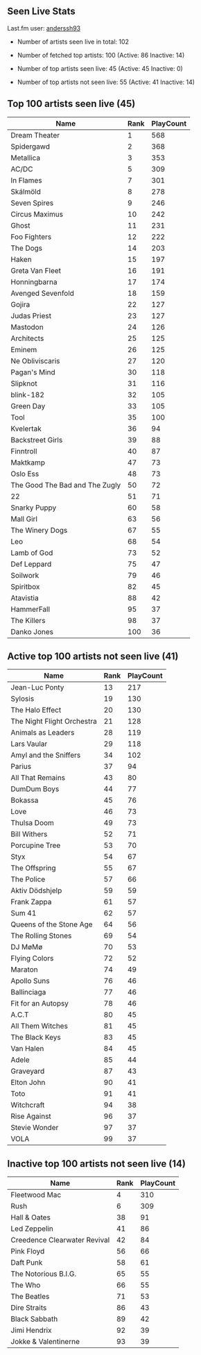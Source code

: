 ## Seen Live Stats

Last.fm user: [anderssh93](https://www.last.fm/user/anderssh93)

- Number of artists seen live in total: 102

- Number of fetched top artists: 100 (Active: 86 Inactive: 14)

- Number of top artists seen live: 45 (Active: 45 Inactive: 0)

- Number of top artists not seen live: 55 (Active: 41 Inactive: 14)

## Top 100 artists seen live (45)

Name                           | Rank | PlayCount
------------------------------ | ---- | ---------
Dream Theater                  | 1    | 568      
Spidergawd                     | 2    | 368      
Metallica                      | 3    | 353      
AC/DC                          | 5    | 309      
In Flames                      | 7    | 301      
Skálmöld                       | 8    | 278      
Seven Spires                   | 9    | 246      
Circus Maximus                 | 10   | 242      
Ghost                          | 11   | 231      
Foo Fighters                   | 12   | 222      
The Dogs                       | 14   | 203      
Haken                          | 15   | 197      
Greta Van Fleet                | 16   | 191      
Honningbarna                   | 17   | 174      
Avenged Sevenfold              | 18   | 159      
Gojira                         | 22   | 127      
Judas Priest                   | 23   | 127      
Mastodon                       | 24   | 126      
Architects                     | 25   | 125      
Eminem                         | 26   | 125      
Ne Obliviscaris                | 27   | 120      
Pagan's Mind                   | 30   | 118      
Slipknot                       | 31   | 116      
blink-182                      | 32   | 105      
Green Day                      | 33   | 105      
Tool                           | 35   | 100      
Kvelertak                      | 36   | 94       
Backstreet Girls               | 39   | 88       
Finntroll                      | 40   | 87       
Maktkamp                       | 47   | 73       
Oslo Ess                       | 48   | 73       
The Good The Bad and The Zugly | 50   | 72       
22                             | 51   | 71       
Snarky Puppy                   | 60   | 58       
Mall Girl                      | 63   | 56       
The Winery Dogs                | 67   | 55       
Leo                            | 68   | 54       
Lamb of God                    | 73   | 52       
Def Leppard                    | 75   | 47       
Soilwork                       | 79   | 46       
Spiritbox                      | 82   | 45       
Atavistia                      | 88   | 42       
HammerFall                     | 95   | 37       
The Killers                    | 98   | 37       
Danko Jones                    | 100  | 36       

## Active top 100 artists not seen live (41)

Name                       | Rank | PlayCount
-------------------------- | ---- | ---------
Jean-Luc Ponty             | 13   | 217      
Sylosis                    | 19   | 130      
The Halo Effect            | 20   | 130      
The Night Flight Orchestra | 21   | 128      
Animals as Leaders         | 28   | 119      
Lars Vaular                | 29   | 118      
Amyl and the Sniffers      | 34   | 102      
Parius                     | 37   | 94       
All That Remains           | 43   | 80       
DumDum Boys                | 44   | 77       
Bokassa                    | 45   | 76       
Love                       | 46   | 73       
Thulsa Doom                | 49   | 73       
Bill Withers               | 52   | 71       
Porcupine Tree             | 53   | 70       
Styx                       | 54   | 67       
The Offspring              | 55   | 67       
The Police                 | 57   | 66       
Aktiv Dödshjelp            | 59   | 59       
Frank Zappa                | 61   | 57       
Sum 41                     | 62   | 57       
Queens of the Stone Age    | 64   | 56       
The Rolling Stones         | 69   | 54       
DJ MøMø                    | 70   | 53       
Flying Colors              | 72   | 52       
Maraton                    | 74   | 49       
Apollo Suns                | 76   | 46       
Ballinciaga                | 77   | 46       
Fit for an Autopsy         | 78   | 46       
A.C.T                      | 80   | 45       
All Them Witches           | 81   | 45       
The Black Keys             | 83   | 45       
Van Halen                  | 84   | 45       
Adele                      | 85   | 44       
Graveyard                  | 87   | 43       
Elton John                 | 90   | 41       
Toto                       | 91   | 41       
Witchcraft                 | 94   | 38       
Rise Against               | 96   | 37       
Stevie Wonder              | 97   | 37       
VOLA                       | 99   | 37       

## Inactive top 100 artists not seen live (14)

Name                         | Rank | PlayCount
---------------------------- | ---- | ---------
Fleetwood Mac                | 4    | 310      
Rush                         | 6    | 309      
Hall & Oates                 | 38   | 91       
Led Zeppelin                 | 41   | 86       
Creedence Clearwater Revival | 42   | 84       
Pink Floyd                   | 56   | 66       
Daft Punk                    | 58   | 61       
The Notorious B.I.G.         | 65   | 55       
The Who                      | 66   | 55       
The Beatles                  | 71   | 53       
Dire Straits                 | 86   | 43       
Black Sabbath                | 89   | 42       
Jimi Hendrix                 | 92   | 39       
Jokke & Valentinerne         | 93   | 39       
